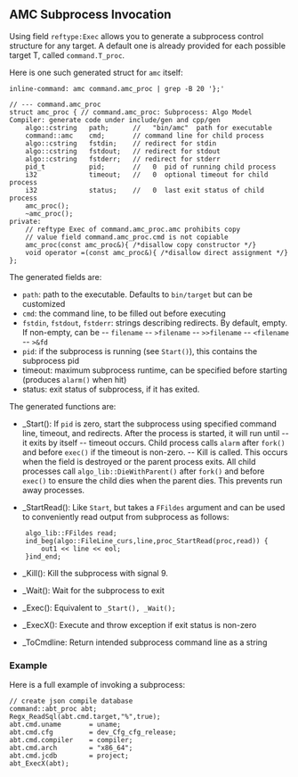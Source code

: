 ## AMC Subprocess Invocation
<a href="#amc-subprocess-invocation"></a>

Using field `reftype:Exec` allows you to generate a subprocess control structure
for any target. A default one is already provided for each possible target T, called
`command.T_proc`.

Here is one such generated struct for `amc` itself:

```
inline-command: amc command.amc_proc | grep -B 20 '};'

// --- command.amc_proc
struct amc_proc { // command.amc_proc: Subprocess: Algo Model Compiler: generate code under include/gen and cpp/gen
    algo::cstring   path;      //   "bin/amc"  path for executable
    command::amc    cmd;       // command line for child process
    algo::cstring   fstdin;    // redirect for stdin
    algo::cstring   fstdout;   // redirect for stdout
    algo::cstring   fstderr;   // redirect for stderr
    pid_t           pid;       //   0  pid of running child process
    i32             timeout;   //   0  optional timeout for child process
    i32             status;    //   0  last exit status of child process
    amc_proc();
    ~amc_proc();
private:
    // reftype Exec of command.amc_proc.amc prohibits copy
    // value field command.amc_proc.cmd is not copiable
    amc_proc(const amc_proc&){ /*disallow copy constructor */}
    void operator =(const amc_proc&){ /*disallow direct assignment */}
};
```

The generated fields are:
- `path`: path to the executable. Defaults to `bin/target` but can be customized
- `cmd`: the command line, to be filled out before executing
- `fstdin`, `fstdout`, `fstderr`: strings describing redirects. By default, empty.
If non-empty, can be
-- `filename`
-- `>filename`
-- `>>filename`
-- `<filename`
-- `>&fd`
- `pid`: if the subprocess is running (see `Start()`), this contains the subprocess pid
- timeout: maximum subprocess runtime, can be specified before starting (produces `alarm()` when hit)
- status: exit status of subprocess, if it has exited.

The generated functions are:
* _Start(): If `pid` is zero, start the subprocess using specified command line, timeout, and redirects.
 After the process is started, it will run until
-- it exits by itself
-- timeout occurs. Child process calls `alarm` after `fork()` and before `exec()` if the timeout is non-zero.
-- Kill is called. This occurs when the field is destroyed or the parent process exits. All child processes
call `algo_lib::DieWithParent()` after `fork()` and before `exec()` to ensure the child dies when the parent dies.
This prevents run away processes.

* _StartRead(): Like `Start`, but takes a `FFildes` argument and can be used to conveniently read output from subprocess
as follows:
```
    algo_lib::FFildes read;
    ind_beg(algo::FileLine_curs,line,proc_StartRead(proc,read)) {
        out1 << line << eol;
    }ind_end;
```

* _Kill(): Kill the subprocess with signal 9.

* _Wait(): Wait for the subprocess to exit

* _Exec(): Equivalent to `_Start(), _Wait();`

* _ExecX(): Execute and throw exception if exit status is non-zero

* _ToCmdline: Return intended subprocess command line as a string

### Example
<a href="#example"></a>

Here is a full example of invoking a subprocess:

```
// create json compile database
command::abt_proc abt;
Regx_ReadSql(abt.cmd.target,"%",true);
abt.cmd.uname       = uname;
abt.cmd.cfg         = dev_Cfg_cfg_release;
abt.cmd.compiler    = compiler;
abt.cmd.arch        = "x86_64";
abt.cmd.jcdb        = project;
abt_ExecX(abt);
```

